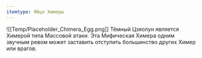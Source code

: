 ```yaml
---
itemtype: Яйцо Химеры
---
```

![[Temp/Placeholder_Chimera_Egg.png]]
Тёмный Цзяолун является Химерой типа Массовой атаки. Эта Мифическая Химера одним звучным ревом может заставить отступить большинство других Химер или врагов.
